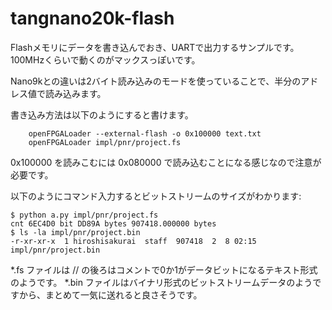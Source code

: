 # tangnano20k-flash

Flashメモリにデータを書き込んでおき、UARTで出力するサンプルです。
100MHzくらいで動くのがマックスっぽいです。

Nano9kとの違いは2バイト読み込みのモードを使っていることで、半分のアドレス値で読み込みます。

書き込み方法は以下のようにすると書けます。

```
	openFPGALoader --external-flash -o 0x100000 text.txt
	openFPGALoader impl/pnr/project.fs
```

0x100000 を読みこむには 0x080000 で読み込むことになる感じなので注意が必要です。

以下のようにコマンド入力するとビットストリームのサイズがわかります:

```
$ python a.py impl/pnr/project.fs
cnt 6EC4D0 bit DD89A bytes 907418.000000 bytes
$ ls -la impl/pnr/project.bin
-r-xr-xr-x  1 hiroshisakurai  staff  907418  2  8 02:15 impl/pnr/project.bin
```

*.fs ファイルは // の後ろはコメントで0か1がデータビットになるテキスト形式のようです。
*.bin ファイルはバイナリ形式のビットストリームデータのようですから、まとめて一気に送れると良さそうです。


